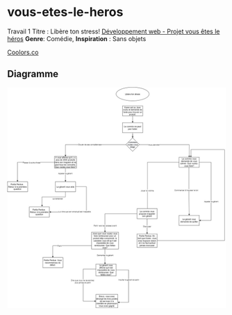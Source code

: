# vous-etes-le-heros
Travail 1 
Titre : Libère ton stress!
[Développement web - Projet vous êtes le héros](https://github.com/MDLauriers36/vous-etes-le-heros/blob/main/Git/html/index.html)
**Genre**: Comédie, 
**Inspiration** : Sans objets 

[Coolors.co](https://coolors.co/e6b89c-73937e-4d625a-273036-e6b89c)

## Diagramme 
![E-field-distances](https://github.com/MDLauriers36/vous-etes-le-heros/blob/main/diagrammeFini.jpg)

